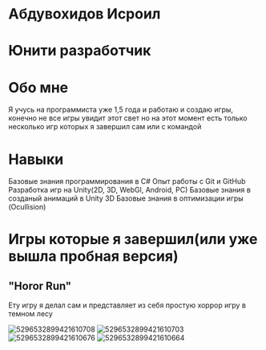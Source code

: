 # Абдувохидов Исроил
# Юнити разработчик
# Обо мне  
Я учусь на программиста уже 1,5 года и работаю и создаю игры, конечно не все игры увидит этот свет но на этот момент есть только несколько игр которых я завершил сам или с командой
# Навыки
Базовые знания программирования в C#
Опыт работы с Git и GitHub
Разработка игр на Unity(2D, 3D, WebGl, Android, PC)
Базовые знания в созданый анимаций в Unity 3D 
Базовые знания в оптимизации игры (Ocullision)
# Игры которые я завершил(или уже вышла пробная версия)
## "Horor Run"
Ету игру я делал сам и представляет из себя простую хоррор игру в темном лесу 

![5296532899421610708](https://github.com/user-attachments/assets/6e0b5810-4bd4-4501-bd35-958f34e69888)
![5296532899421610703](https://github.com/user-attachments/assets/0b35d207-7cea-46be-b39a-eb5429c3bd8c)
![5296532899421610676](https://github.com/user-attachments/assets/27f243cf-56ef-473c-8ded-c9e8e603a3fe)
![5296532899421610664](https://github.com/user-attachments/assets/a4ca4e47-f492-45ab-970b-cd33592d171b)

